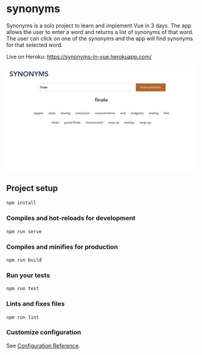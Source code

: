 # synonyms

Synonyms is a solo project to learn and implement Vue in 3 days. The app allows the user to enter a word and returns a list of synonyms of that word. The user can click on one of the synonyms and the app will find synonyms for that selected word.

Live on Heroku: https://synonyms-in-vue.herokuapp.com/

![Screenshot](/public/screenshot.png)

## Project setup
```
npm install
```

### Compiles and hot-reloads for development
```
npm run serve
```

### Compiles and minifies for production
```
npm run build
```

### Run your tests
```
npm run test
```

### Lints and fixes files
```
npm run lint
```

### Customize configuration
See [Configuration Reference](https://cli.vuejs.org/config/).
